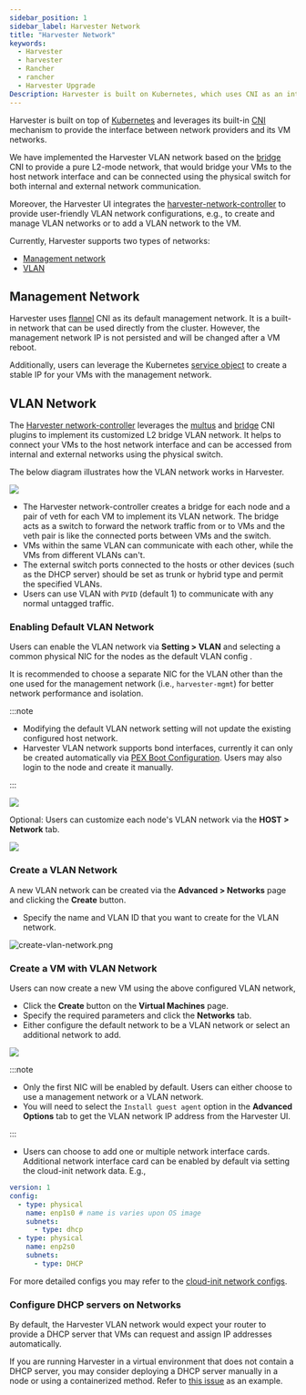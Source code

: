 ```yaml
---
sidebar_position: 1
sidebar_label: Harvester Network
title: "Harvester Network"
keywords:
  - Harvester
  - harvester
  - Rancher
  - rancher
  - Harvester Upgrade
Description: Harvester is built on Kubernetes, which uses CNI as an interface between network providers and Kubernetes pod networking. Naturally, we implement the Harvester network based on CNI. Moreover, the Harvester UI integrates the Harvester network to provide a user-friendly way to configure networks for VMs.
---
```


<head>
  <link rel="canonical" href="https://docs.harvesterhci.io/v1.2/networking/harvester-network"/>
</head>

Harvester is built on top of [Kubernetes](https://kubernetes.io/) and leverages its built-in [CNI](https://github.com/containernetworking/cni) mechanism to provide the interface between network providers and its VM networks. 

We have implemented the Harvester VLAN network based on the [bridge](https://www.cni.dev/plugins/current/main/bridge/) CNI to provide a pure L2-mode network, that would bridge your VMs to the host network interface and can be connected using the physical switch for both internal and external network communication. 

Moreover, the Harvester UI integrates the [harvester-network-controller](https://github.com/harvester/network-controller-harvester) to provide user-friendly VLAN network configurations, e.g., to create and manage VLAN networks or to add a VLAN network to the VM. 

Currently, Harvester supports two types of networks:

- [Management network](#management-network)
- [VLAN](#vlan-network)


## Management Network

Harvester uses [flannel](https://github.com/flannel-io/flannel) CNI as its default management network. It is a built-in network that can be used directly from the cluster. However, the management network IP is not persisted and will be changed after a VM reboot.

Additionally, users can leverage the Kubernetes [service object](https://kubevirt.io/user-guide/virtual_machines/service_objects/) to create a stable IP for your VMs with the management network.


## VLAN Network

The [Harvester network-controller](https://github.com/harvester/harvester-network-controller) leverages the [multus](https://github.com/k8snetworkplumbingwg/multus-cni) and [bridge](https://www.cni.dev/plugins/current/main/bridge/) CNI plugins to implement its customized L2 bridge VLAN network. It helps to connect your VMs to the host network interface and can be accessed from internal and external networks using the physical switch.

The below diagram illustrates how the VLAN network works in Harvester.

  ![](./assets/vlan-case.png)

- The Harvester network-controller creates a bridge for each node and a pair of veth for each VM to implement its VLAN network. The bridge acts as a switch to forward the network traffic from or to VMs and the veth pair is like the connected ports between VMs and the switch.
- VMs within the same VLAN can communicate with each other, while the VMs from different VLANs can't.
- The external switch ports connected to the hosts or other devices (such as the DHCP server) should be set as trunk or hybrid type and permit the specified VLANs.
- Users can use VLAN with `PVID` (default 1) to communicate with any normal untagged traffic.

### Enabling Default VLAN Network

Users can enable the VLAN network via **Setting > VLAN** and selecting a common physical NIC for the nodes as the default VLAN config .

It is recommended to choose a separate NIC for the VLAN other than the one used for the management network (i.e., `harvester-mgmt`) for better network performance and isolation.

:::note

- Modifying the default VLAN network setting will not update the existing configured host network.
- Harvester VLAN network supports bond interfaces, currently it can only be created automatically via [PEX Boot Configuration](../install/harvester-configuration.md#example-11). Users may also login to the node and create it manually.

:::

  ![](./assets/enable-vlan.png)

Optional: Users can customize each node's VLAN network via the **HOST > Network** tab.

  ![](assets/node-network-configuration.png)

### Create a VLAN Network

A new VLAN network can be created via the **Advanced > Networks** page and clicking the **Create** button.

 - Specify the name and VLAN ID that you want to create for the VLAN network.

  ![create-vlan-network.png](./assets/create-network.png)

### Create a VM with VLAN Network
Users can now create a new VM using the above configured VLAN network,

- Click the **Create** button on the **Virtual Machines** page.
- Specify the required parameters and click the **Networks** tab.
- Either configure the default network to be a VLAN network or select an additional network to add.

![](./assets/vm-network-configuration.png)

:::note

- Only the first NIC will be enabled by default. Users can either choose to use a management network or a VLAN network. 
- You will need to select the `Install guest agent` option in the **Advanced Options** tab to get the VLAN network IP address from the Harvester UI.

:::

- Users can choose to add one or multiple network interface cards. Additional network interface card can be enabled by default via setting the cloud-init network data. E.g.,
```YAML
version: 1
config:
  - type: physical
    name: enp1s0 # name is varies upon OS image
    subnets:
      - type: dhcp
  - type: physical
    name: enp2s0
    subnets:
      - type: DHCP
```
For more detailed configs you may refer to the [cloud-init network configs](https://cloudinit.readthedocs.io/en/latest/reference/network-config-format-v2.html).

### Configure DHCP servers on Networks

By default, the Harvester VLAN network would expect your router to provide a DHCP server that VMs can request and assign IP addresses automatically.

If you are running Harvester in a virtual environment that does not contain a DHCP server, you may consider deploying a DHCP server manually in a node or using a containerized method. Refer to [this issue](https://github.com/harvester/harvester/issues/947) as an example.
